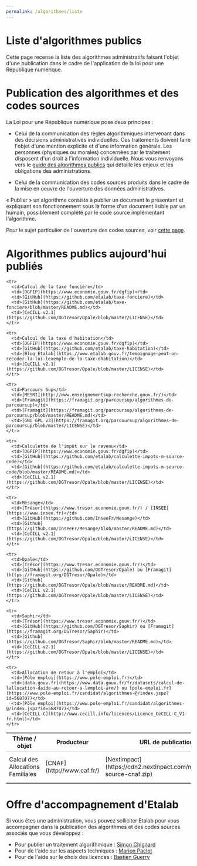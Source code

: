```yaml
---
permalink: /algorithmes/liste
---
```


# Liste d'algorithmes publics

Cette page recense la liste des algorithmes administratifs faisant
l'objet d'une publication dans le cadre de l'application de la loi
pour une République numérique.

# Publication des algorithmes et des codes sources

La Loi pour une République numérique pose deux principes :

- Celui de la communication des règles algorithmiques intervenant dans des décisions administratives individuelles. Ces traitements doivent faire l'objet d'une mention explicite et d'une information générale.  Les personnes (physiques ou morales) concernées par le traitement disposent d'un droit à l'information individuelle. Nous vous renvoyons vers le [guide des algorithmes publics](0-guide.md) qui détaille les enjeux et les obligations des administrations.

- Celui de la communication des codes sources produits dans le cadre de la mise en oeuvre de l'ouverture des données administratives.

« Publier » un algorithme consiste à publier un document le présentant et expliquant son fonctionnement sous la forme d'un document lisible par un humain, possiblement complété par le code source implémentant l'algorithme.

Pour le sujet particulier de l'ouverture des codes sources, voir [cette page](https://github.com/etalab/ouverture-des-codes-sources-publics).

# Algorithmes publics aujourd'hui publiés

<table border="2" cellspacing="0" cellpadding="6" rules="groups" frame="hsides">
  <thead>
    <tr>
      <th>Thème / objet</th>
      <th>Producteur</th>
      <th>URL de publication</th>
      <th>Informations complémentaires</th>
      <th>Licence</th>
    </tr>
  </thead>

  <tbody>
    <tr>
      <td>Calcul des Allocations Familiales</td>
      <td>[CNAF](http://www.caf.fr/)</td>
      <td>[Nextimpact](https://cdn2.nextinpact.com/medias/code-source-cnaf.zip)</td>
      <td>[Nextimpact](https://www.nextinpact.com/news/106298-les-allocations-familales-nous-ouvrent-code-source-leur-calculateur-daides.htm)</td>
      <td>N/A\*</td>
    </tr>

    <tr>
      <td>Calcul de la taxe foncière</td>
      <td>[DGFIP](https://www.economie.gouv.fr/dgfip)</td>
      <td>[GitHub](https://github.com/etalab/taxe-fonciere)</td>
      <td>[GitHub](https://github.com/etalab/taxe-fonciere/blob/master/README.md)</td>
      <td>[CeCILL v2.1](https://github.com/DGTresor/Opale/blob/master/LICENSE)</td>
    </tr>

    <tr>
      <td>Calcul de la taxe d'habitation</td>
      <td>[DGFIP](https://www.economie.gouv.fr/dgfip)</td>
      <td>[GitHub](https://github.com/etalab/taxe-habitation)</td>
      <td>[Blog Etalab](https://www.etalab.gouv.fr/temoignage-peut-on-recoder-la-loi-lexemple-de-la-taxe-dhabitation)</td>
      <td>[CeCILL v2.1](https://github.com/DGTresor/Opale/blob/master/LICENSE)</td>
    </tr>

    <tr>
      <td>Parcours Sup</td>
      <td>[MESRI](http://www.enseignementsup-recherche.gouv.fr/)</td>
      <td>[Framagit](https://framagit.org/parcoursup/algorithmes-de-parcoursup)</td>
      <td>[Framagit](https://framagit.org/parcoursup/algorithmes-de-parcoursup/blob/master/README.md)</td>
      <td>[GNU GPL v3](https://framagit.org/parcoursup/algorithmes-de-parcoursup/blob/master/LICENSE)</td>
    </tr>

    <tr>
      <td>Calculette de l'impôt sur le revenu</td>
      <td>[DGFIP](https://www.economie.gouv.fr/dgfip)</td>
      <td>[GitHub](https://github.com/etalab/calculette-impots-m-source-code)</td>
      <td>[Github](https://github.com/etalab/calculette-impots-m-source-code/blob/master/README.md)</td>
      <td>[CeCILL v2.1](https://github.com/DGTresor/Opale/blob/master/LICENSE)</td>
    </tr>

    <tr>
      <td>Mésange</td>
      <td>[Trésor](https://www.tresor.economie.gouv.fr/) / [INSEE](https://www.insee.fr)</td>
      <td>[GitHub](https://github.com/InseeFr/Mesange)</td>
      <td>[Github](https://github.com/InseeFr/Mesange/blob/master/README.md)</td>
      <td>[CeCILL v2.1](https://github.com/DGTresor/Opale/blob/master/LICENSE)</td>
    </tr>

    <tr>
      <td>Opale</td>
      <td>[Trésor](https://www.tresor.economie.gouv.fr/)</td>
      <td>[GitHub](https://github.com/DGTresor/Opale) ou [Framagit](https://framagit.org/DGTresor/Opale)</td>
      <td>[Github](https://github.com/DGTresor/Opale/blob/master/README.md)</td>
      <td>[CeCILL v2.1](https://github.com/DGTresor/Opale/blob/master/LICENSE)</td>
    </tr>

    <tr>
      <td>Saphir</td>
      <td>[Trésor](https://www.tresor.economie.gouv.fr/)</td>
      <td>[GitHub](https://github.com/DGTresor/Saphir) ou [Framagit](https://framagit.org/DGTresor/Saphir)</td>
      <td>[Github](https://github.com/DGTresor/Saphir/blob/master/README.md)</td>
      <td>[CeCILL v2.1](https://github.com/DGTresor/Opale/blob/master/LICENSE)</td>
    </tr>

    <tr>
      <td>Allocation de retour à l'emploi</td>
      <td>[Pôle emploi](https://www.pole-emploi.fr)</td>
      <td>[data.gouv.fr](https://www.data.gouv.fr/fr/datasets/calcul-de-lallocation-daide-au-retour-a-lemploi-are/) ou [pole-emploi.fr](https://www.pole-emploi.fr/candidat/algorithmes-@/index.jspz?id=568707)</td>
      <td>[Pôle emploi](https://www.pole-emploi.fr/candidat/algorithmes-@/index.jspz?id=568707)</td>
      <td>[CeCILL-C](http://www.cecill.info/licences/Licence_CeCILL-C_V1-fr.html)</td>
    </tr>
  </tbody>
</table>

# Offre d'accompagnement d'Etalab

Si vous êtes une administration, vous pouvez solliciter Etalab pour vous accompagner dans la publication des algorithmes et des codes sources associés que vous développez :

- Pour publier un traitement algorithmique : [Simon Chignard](mailto:simon.chignard@data.gouv.fr)
- Pour de l'aide sur les aspects techniques : [Marion Paclot](mailto:marion.paclot@data.gouv.fr)
- Pour de l'aide sur le choix des licences : [Bastien Guerry](mailto:bastien.guerry@data.gouv.fr)
